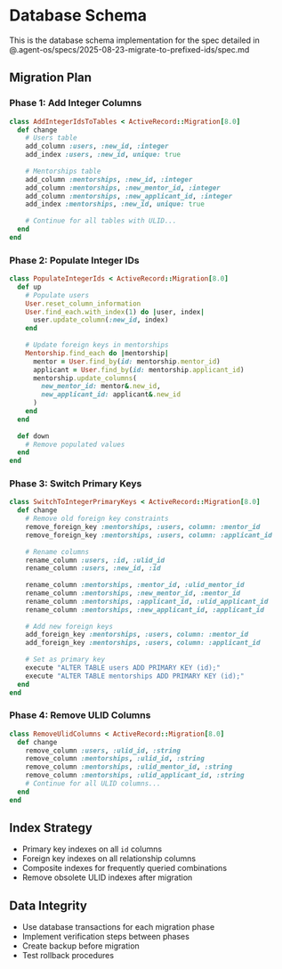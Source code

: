 # Database Schema

This is the database schema implementation for the spec detailed in @.agent-os/specs/2025-08-23-migrate-to-prefixed-ids/spec.md

## Migration Plan

### Phase 1: Add Integer Columns
```ruby
class AddIntegerIdsToTables < ActiveRecord::Migration[8.0]
  def change
    # Users table
    add_column :users, :new_id, :integer
    add_index :users, :new_id, unique: true
    
    # Mentorships table  
    add_column :mentorships, :new_id, :integer
    add_column :mentorships, :new_mentor_id, :integer
    add_column :mentorships, :new_applicant_id, :integer
    add_index :mentorships, :new_id, unique: true
    
    # Continue for all tables with ULID...
  end
end
```

### Phase 2: Populate Integer IDs
```ruby
class PopulateIntegerIds < ActiveRecord::Migration[8.0]
  def up
    # Populate users
    User.reset_column_information
    User.find_each.with_index(1) do |user, index|
      user.update_column(:new_id, index)
    end
    
    # Update foreign keys in mentorships
    Mentorship.find_each do |mentorship|
      mentor = User.find_by(id: mentorship.mentor_id)
      applicant = User.find_by(id: mentorship.applicant_id)
      mentorship.update_columns(
        new_mentor_id: mentor&.new_id,
        new_applicant_id: applicant&.new_id
      )
    end
  end
  
  def down
    # Remove populated values
  end
end
```

### Phase 3: Switch Primary Keys
```ruby
class SwitchToIntegerPrimaryKeys < ActiveRecord::Migration[8.0]
  def change
    # Remove old foreign key constraints
    remove_foreign_key :mentorships, :users, column: :mentor_id
    remove_foreign_key :mentorships, :users, column: :applicant_id
    
    # Rename columns
    rename_column :users, :id, :ulid_id
    rename_column :users, :new_id, :id
    
    rename_column :mentorships, :mentor_id, :ulid_mentor_id
    rename_column :mentorships, :new_mentor_id, :mentor_id
    rename_column :mentorships, :applicant_id, :ulid_applicant_id  
    rename_column :mentorships, :new_applicant_id, :applicant_id
    
    # Add new foreign keys
    add_foreign_key :mentorships, :users, column: :mentor_id
    add_foreign_key :mentorships, :users, column: :applicant_id
    
    # Set as primary key
    execute "ALTER TABLE users ADD PRIMARY KEY (id);"
    execute "ALTER TABLE mentorships ADD PRIMARY KEY (id);"
  end
end
```

### Phase 4: Remove ULID Columns
```ruby
class RemoveUlidColumns < ActiveRecord::Migration[8.0]
  def change
    remove_column :users, :ulid_id, :string
    remove_column :mentorships, :ulid_id, :string
    remove_column :mentorships, :ulid_mentor_id, :string
    remove_column :mentorships, :ulid_applicant_id, :string
    # Continue for all ULID columns...
  end
end
```

## Index Strategy

- Primary key indexes on all `id` columns
- Foreign key indexes on all relationship columns
- Composite indexes for frequently queried combinations
- Remove obsolete ULID indexes after migration

## Data Integrity

- Use database transactions for each migration phase
- Implement verification steps between phases
- Create backup before migration
- Test rollback procedures